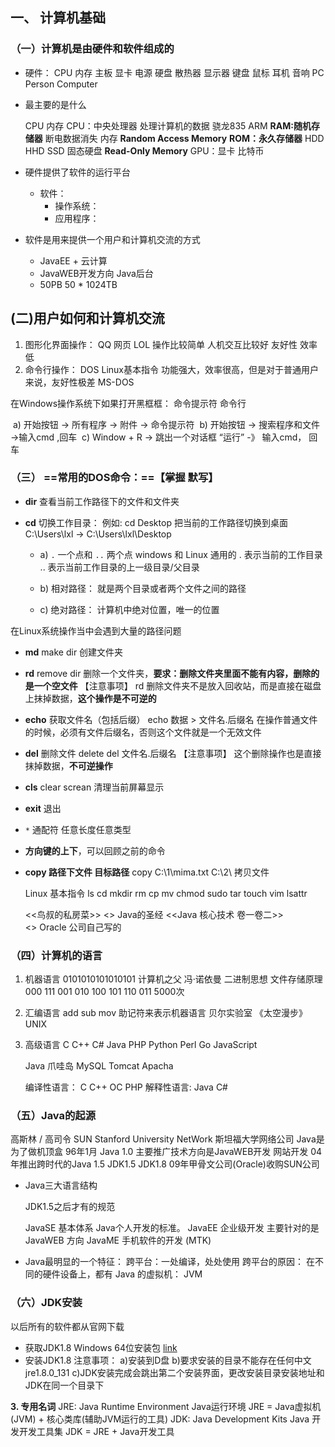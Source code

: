 ## 一、 计算机基础

### （一）计算机是由硬件和软件组成的

- 硬件：
    CPU 内存 主板 显卡 电源  硬盘 散热器 显示器  键盘 鼠标 耳机 音响
    PC Person Computer

- 最主要的是什么
  
    CPU   内存 
  CPU：中央处理器 处理计算机的数据  骁龙835 ARM 
     **RAM:随机存储器** 断电数据消失 内存  **Random Access Memory**
    **ROM：永久存储器**   HDD HHD  SSD  固态硬盘  **Read-Only Memory**
    GPU：显卡  比特币

- 硬件提供了软件的运行平台
    - 软件：
      - 操作系统：          
      - 应用程序：

- 软件是用来提供一个用户和计算机交流的方式
    - JavaEE + 云计算 
    - JavaWEB开发方向  Java后台
    - 50PB 50 * 1024TB
               

## (二)用户如何和计算机交流
  1. 图形化界面操作：
      QQ 网页 LOL 操作比较简单 人机交互比较好 友好性  效率低
  2. 命令行操作：
      DOS Linux基本指令 功能强大，效率很高，但是对于普通用户来说，友好性极差
      MS-DOS

  在Windows操作系统下如果打开黑框框：
      命令提示符 命令行     

​      a) 开始按钮 -> 所有程序 -> 附件 -> 命令提示符 
​      b) 开始按钮 -> 搜索程序和文件 ->输入cmd ,回车
​      c) Window + R -> 跳出一个对话框 “运行” -》 输入cmd， 回车
​        

### （三）  ==常用的DOS命令：==【掌握 默写】

- **dir** 查看当前工作路径下的文件和文件夹

- **cd** 切换工作目录：
  例如:
      cd Desktop 把当前的工作路径切换到桌面
      C:\Users\lxl   -> C:\Users\lxl\Desktop
      
  - a) `.` 一个点和  `..` 两个点  windows 和 Linux 通用的 
      . 表示当前的工作目录
      .. 表示当前工作目录的上一级目录/父目录
  
  - b) 相对路径：
  就是两个目录或者两个文件之间的路径 
  
  - c) 绝对路径：
      计算机中绝对位置，唯一的位置
      
  

在Linux系统操作当中会遇到大量的路径问题

- **md**    make dir
  创建文件夹
  
- **rd**    remove dir 删除一个文件夹，**要求：删除文件夹里面不能有内容，删除的是一个空文件**
  【注意事项】
      rd 删除文件夹不是放入回收站，而是直接在磁盘上抹掉数据，**这个操作是不可逆的**
  
-  **echo**   获取文件名（包括后缀）
  echo 数据 > 文件名.后缀名
  在操作普通文件的时候，必须有文件后缀名，否则这个文件就是一个无效文件

- **del** 删除文件  delete 
  del 文件名.后缀名
  【注意事项】
      这个删除操作也是直接抹掉数据，**不可逆操作**
  
- **cls**    clear screan 清理当前屏幕显示

- **exit**    退出

- `*` 通配符
  任意长度任意类型

- **方向键的上下**，可以回顾之前的命令

- **copy   路径下文件   目标路径**     copy C:\1\mima.txt    C:\2\ 拷贝文件
  
    Linux 基本指令
        ls cd mkdir rm cp mv chmod sudo tar touch vim lsattr 
        
    
    <<鸟叔的私房菜>>
    <<Think in Java>> Java的圣经
    <<Java 核心技术 卷一卷二>>  
    <<Effective Java>>  Oracle 公司自己写的 
            
### （四）计算机的语言

1. 机器语言
    0101010101010101
    计算机之父 冯·诺依曼  二进制思想 文件存储原理
    000 111 001 010 100 101 110 011
    5000次

2. 汇编语言
        add sub mov 助记符来表示机器语言
        贝尔实验室 《太空漫步》 
        UNIX
    
3. 高级语言
    C C++ C# Java PHP Python Perl Go JavaScript
    
    Java 爪哇岛
    MySQL Tomcat Apacha
    
    编译性语言：
        C C++ OC PHP
    解释性语言:
        Java C#

### （五）Java的起源

高斯林 / 高司令
SUN Stanford University NetWork 斯坦福大学网络公司
Java是为了做机顶盒
96年1月  Java 1.0 主要推广技术方向是JavaWEB开发 网站开发 
04年推出跨时代的Java 1.5  JDK1.5  JDK1.8
09年甲骨文公司(Oracle)收购SUN公司

- Java三大语言结构

  JDK1.5之后才有的规范
  
  JavaSE 基本体系 Java个人开发的标准。
  JavaEE 企业级开发 主要针对的是 JavaWEB 方向
  JavaME 手机软件的开发 (MTK)

- Java最明显的一个特征：
        跨平台：一处编译，处处使用
        跨平台的原因：
            在不同的硬件设备上，都有 Java 的虚拟机： JVM 
        

### （六）JDK安装
以后所有的软件都从官网下载

- 获取JDK1.8 Windows 64位安装包
    [link](http://www.oracle.com/technetwork/java/javase/downloads/jdk8-downloads-2133151.html)
- 安装JDK1.8
        注意事项：
            a)安装到D盘
            b)要求安装的目录不能存在任何中文    jre1.8.0_131
            c)JDK安装完成会跳出第二个安装界面，更改安装目录安装地址和JDK在同一个目录下

**3. 专用名词**
        JRE: Java Runtime Environment Java运行环境
        JRE = Java虚拟机(JVM) + 核心类库(辅助JVM运行的工具) 
        JDK: Java Development Kits  Java 开发开发工具集
        JDK = JRE + Java开发工具 